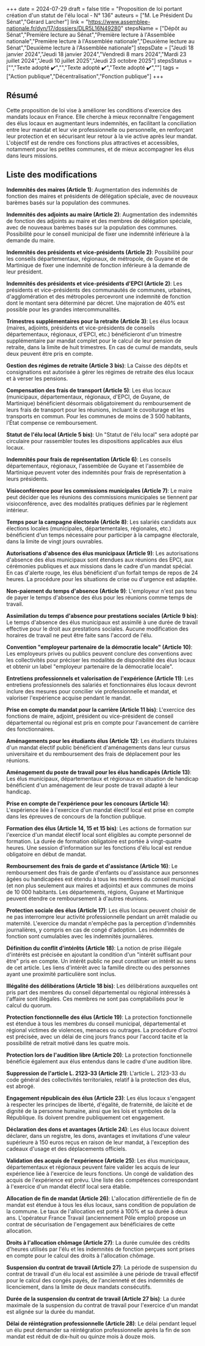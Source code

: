 +++
date = 2024-07-29
draft = false
title = "Proposition de loi portant création d'un statut de l'élu local - N° 136"
auteurs = ["M. Le Président Du Sénat","Gérard Larcher"]
link = "https://www.assemblee-nationale.fr/dyn/17/dossiers/DLR5L16N49280"
stepsName = ["Dépôt au Sénat","Première lecture au Sénat","Première lecture à l'Assemblée nationale","Première lecture à l'Assemblée nationale","Deuxième lecture au Sénat","Deuxième lecture à l'Assemblée nationale"]
stepsDate = ["Jeudi 18 janvier 2024","Jeudi 18 janvier 2024","Vendredi 8 mars 2024","Mardi 23 juillet 2024","Jeudi 10 juillet 2025","Jeudi 23 octobre 2025"]
stepsStatus = ["","Texte adopté ✔️","","Texte adopté ✔️","Texte adopté ✔️",""]
tags = ["Action publique","Décentralisation","Fonction publique"]
+++

## Résumé

Cette proposition de loi vise à améliorer les conditions d'exercice des mandats locaux en France. Elle cherche à mieux reconnaître l'engagement des élus locaux en augmentant leurs indemnités, en facilitant la conciliation entre leur mandat et leur vie professionnelle ou personnelle, en renforçant leur protection et en sécurisant leur retour à la vie active après leur mandat. L'objectif est de rendre ces fonctions plus attractives et accessibles, notamment pour les petites communes, et de mieux accompagner les élus dans leurs missions.

## Liste des modifications

**Indemnités des maires (Article 1)**: Augmentation des indemnités de fonction des maires et présidents de délégation spéciale, avec de nouveaux barèmes basés sur la population des communes.

**Indemnités des adjoints au maire (Article 2)**: Augmentation des indemnités de fonction des adjoints au maire et des membres de délégation spéciale, avec de nouveaux barèmes basés sur la population des communes. Possibilité pour le conseil municipal de fixer une indemnité inférieure à la demande du maire.

**Indemnités des présidents et vice-présidents (Article 2)**: Possibilité pour les conseils départementaux, régionaux, de métropole, de Guyane et de Martinique de fixer une indemnité de fonction inférieure à la demande de leur président.

**Indemnités des présidents et vice-présidents d'EPCI (Article 2)**: Les présidents et vice-présidents des communautés de communes, urbaines, d'agglomération et des métropoles percevront une indemnité de fonction dont le montant sera déterminé par décret. Une majoration de 40% est possible pour les grandes intercommunalités.

**Trimestres supplémentaires pour la retraite (Article 3)**: Les élus locaux (maires, adjoints, présidents et vice-présidents de conseils départementaux, régionaux, d'EPCI, etc.) bénéficieront d'un trimestre supplémentaire par mandat complet pour le calcul de leur pension de retraite, dans la limite de huit trimestres. En cas de cumul de mandats, seuls deux peuvent être pris en compte.

**Gestion des régimes de retraite (Article 3 bis)**: La Caisse des dépôts et consignations est autorisée à gérer les régimes de retraite des élus locaux et à verser les pensions.

**Compensation des frais de transport (Article 5)**: Les élus locaux (municipaux, départementaux, régionaux, d'EPCI, de Guyane, de Martinique) bénéficient désormais obligatoirement du remboursement de leurs frais de transport pour les réunions, incluant le covoiturage et les transports en commun. Pour les communes de moins de 3 500 habitants, l'État compense ce remboursement.

**Statut de l'élu local (Article 5 bis)**: Un "Statut de l'élu local" sera adopté par circulaire pour rassembler toutes les dispositions applicables aux élus locaux.

**Indemnités pour frais de représentation (Article 6)**: Les conseils départementaux, régionaux, l'assemblée de Guyane et l'assemblée de Martinique peuvent voter des indemnités pour frais de représentation à leurs présidents.

**Visioconférence pour les commissions municipales (Article 7)**: Le maire peut décider que les réunions des commissions municipales se tiennent par visioconférence, avec des modalités pratiques définies par le règlement intérieur.

**Temps pour la campagne électorale (Article 8)**: Les salariés candidats aux élections locales (municipales, départementales, régionales, etc.) bénéficient d'un temps nécessaire pour participer à la campagne électorale, dans la limite de vingt jours ouvrables.

**Autorisations d'absence des élus municipaux (Article 9)**: Les autorisations d'absence des élus municipaux sont étendues aux réunions des EPCI, aux cérémonies publiques et aux missions dans le cadre d'un mandat spécial. En cas d'alerte rouge, les élus bénéficient d'un forfait temps de repos de 24 heures. La procédure pour les situations de crise ou d'urgence est adaptée.

**Non-paiement du temps d'absence (Article 9)**: L'employeur n'est pas tenu de payer le temps d'absence des élus pour les réunions comme temps de travail.

**Assimilation du temps d'absence pour prestations sociales (Article 9 bis)**: Le temps d'absence des élus municipaux est assimilé à une durée de travail effective pour le droit aux prestations sociales. Aucune modification des horaires de travail ne peut être faite sans l'accord de l'élu.

**Convention "employeur partenaire de la démocratie locale" (Article 10)**: Les employeurs privés ou publics peuvent conclure des conventions avec les collectivités pour préciser les modalités de disponibilité des élus locaux et obtenir un label "employeur partenaire de la démocratie locale".

**Entretiens professionnels et valorisation de l'expérience (Article 11)**: Les entretiens professionnels des salariés et fonctionnaires élus locaux devront inclure des mesures pour concilier vie professionnelle et mandat, et valoriser l'expérience acquise pendant le mandat.

**Prise en compte du mandat pour la carrière (Article 11 bis)**: L'exercice des fonctions de maire, adjoint, président ou vice-président de conseil départemental ou régional est pris en compte pour l'avancement de carrière des fonctionnaires.

**Aménagements pour les étudiants élus (Article 12)**: Les étudiants titulaires d'un mandat électif public bénéficient d'aménagements dans leur cursus universitaire et du remboursement des frais de déplacement pour les réunions.

**Aménagement du poste de travail pour les élus handicapés (Article 13)**: Les élus municipaux, départementaux et régionaux en situation de handicap bénéficient d'un aménagement de leur poste de travail adapté à leur handicap.

**Prise en compte de l'expérience pour les concours (Article 14)**: L'expérience liée à l'exercice d'un mandat électif local est prise en compte dans les épreuves de concours de la fonction publique.

**Formation des élus (Article 14, 15 et 15 bis)**: Les actions de formation sur l'exercice d'un mandat électif local sont éligibles au compte personnel de formation. La durée de formation obligatoire est portée à vingt-quatre heures. Une session d'information sur les fonctions d'élu local est rendue obligatoire en début de mandat.

**Remboursement des frais de garde et d'assistance (Article 16)**: Le remboursement des frais de garde d'enfants ou d'assistance aux personnes âgées ou handicapées est étendu à tous les membres du conseil municipal (et non plus seulement aux maires et adjoints) et aux communes de moins de 10 000 habitants. Les départements, régions, Guyane et Martinique peuvent étendre ce remboursement à d'autres réunions.

**Protection sociale des élus (Article 17)**: Les élus locaux peuvent choisir de ne pas interrompre leur activité professionnelle pendant un arrêt maladie ou maternité. L'exercice du mandat n'empêche pas la perception d'indemnités journalières, y compris en cas de congé d'adoption. Les indemnités de fonction sont cumulables avec les indemnités journalières.

**Définition du conflit d'intérêts (Article 18)**: La notion de prise illégale d'intérêts est précisée en ajoutant la condition d'un "intérêt suffisant pour être" pris en compte. Un intérêt public ne peut constituer un intérêt au sens de cet article. Les liens d'intérêt avec la famille directe ou des personnes ayant une proximité particulière sont inclus.

**Illégalité des délibérations (Article 18 bis)**: Les délibérations auxquelles ont pris part des membres du conseil départemental ou régional intéressés à l'affaire sont illégales. Ces membres ne sont pas comptabilisés pour le calcul du quorum.

**Protection fonctionnelle des élus (Article 19)**: La protection fonctionnelle est étendue à tous les membres du conseil municipal, départemental et régional victimes de violences, menaces ou outrages. La procédure d'octroi est précisée, avec un délai de cinq jours francs pour l'accord tacite et la possibilité de retrait motivé dans les quatre mois.

**Protection lors de l'audition libre (Article 20)**: La protection fonctionnelle bénéficie également aux élus entendus dans le cadre d'une audition libre.

**Suppression de l'article L. 2123-33 (Article 21)**: L'article L. 2123-33 du code général des collectivités territoriales, relatif à la protection des élus, est abrogé.

**Engagement républicain des élus (Article 23)**: Les élus locaux s'engagent à respecter les principes de liberté, d'égalité, de fraternité, de laïcité et de dignité de la personne humaine, ainsi que les lois et symboles de la République. Ils doivent prendre publiquement cet engagement.

**Déclaration des dons et avantages (Article 24)**: Les élus locaux doivent déclarer, dans un registre, les dons, avantages et invitations d'une valeur supérieure à 150 euros reçus en raison de leur mandat, à l'exception des cadeaux d'usage et des déplacements officiels.

**Validation des acquis de l'expérience (Article 25)**: Les élus municipaux, départementaux et régionaux peuvent faire valider les acquis de leur expérience liée à l'exercice de leurs fonctions. Un congé de validation des acquis de l'expérience est prévu. Une liste des compétences correspondant à l'exercice d'un mandat électif local sera établie.

**Allocation de fin de mandat (Article 26)**: L'allocation différentielle de fin de mandat est étendue à tous les élus locaux, sans condition de population de la commune. Le taux de l'allocation est porté à 100% et sa durée à deux ans. L'opérateur France Travail (anciennement Pôle emploi) propose un contrat de sécurisation de l'engagement aux bénéficiaires de cette allocation.

**Droits à l'allocation chômage (Article 27)**: La durée cumulée des crédits d'heures utilisés par l'élu et les indemnités de fonction perçues sont prises en compte pour le calcul des droits à l'allocation chômage.

**Suspension du contrat de travail (Article 27)**: La période de suspension du contrat de travail d'un élu local est assimilée à une période de travail effectif pour le calcul des congés payés, de l'ancienneté et des indemnités de licenciement, dans la limite de deux mandats consécutifs.

**Durée de la suspension du contrat de travail (Article 27 bis)**: La durée maximale de la suspension du contrat de travail pour l'exercice d'un mandat est alignée sur la durée du mandat.

**Délai de réintégration professionnelle (Article 28)**: Le délai pendant lequel un élu peut demander sa réintégration professionnelle après la fin de son mandat est réduit de dix-huit ou quinze mois à douze mois.
